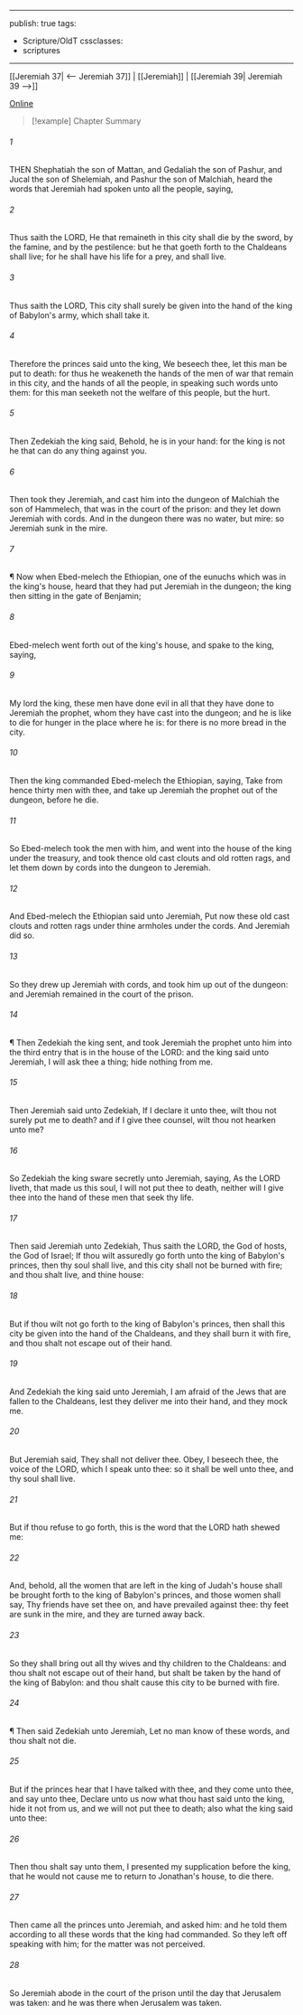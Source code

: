

---
publish: true
tags:
  - Scripture/OldT
cssclasses:
  - scriptures
---
[[Jeremiah 37| <-- Jeremiah 37]] | [[Jeremiah]] | [[Jeremiah 39| Jeremiah 39 -->]]

[Online](https://churchofjesuschrist.org/study/scriptures/ot/jer/38?lang=eng)

>[!example] Chapter Summary
>
###### 1
THEN Shephatiah the son of Mattan, and Gedaliah the son of Pashur, and Jucal the son of Shelemiah, and Pashur the son of Malchiah, heard the words that Jeremiah had spoken unto all the people, saying,
###### 2
Thus saith the LORD, He that remaineth in this city shall die by the sword, by the famine, and by the pestilence: but he that goeth forth to the Chaldeans shall live; for he shall have his life for a prey, and shall live.
###### 3
Thus saith the LORD, This city shall surely be given into the hand of the king of Babylon's army, which shall take it.
###### 4
Therefore the princes said unto the king, We beseech thee, let this man be put to death: for thus he weakeneth the hands of the men of war that remain in this city, and the hands of all the people, in speaking such words unto them: for this man seeketh not the welfare of this people, but the hurt.
###### 5
Then Zedekiah the king said, Behold, he is in your hand: for the king is not he that can do any thing against you.
###### 6
Then took they Jeremiah, and cast him into the dungeon of Malchiah the son of Hammelech, that was in the court of the prison: and they let down Jeremiah with cords.  And in the dungeon there was no water, but mire: so Jeremiah sunk in the mire.
###### 7
¶ Now when Ebed-melech the Ethiopian, one of the eunuchs which was in the king's house, heard that they had put Jeremiah in the dungeon; the king then sitting in the gate of Benjamin;
###### 8
Ebed-melech went forth out of the king's house, and spake to the king, saying,
###### 9
My lord the king, these men have done evil in all that they have done to Jeremiah the prophet, whom they have cast into the dungeon; and he is like to die for hunger in the place where he is: for there is no more bread in the city.
###### 10
Then the king commanded Ebed-melech the Ethiopian, saying, Take from hence thirty men with thee, and take up Jeremiah the prophet out of the dungeon, before he die.
###### 11
So Ebed-melech took the men with him, and went into the house of the king under the treasury, and took thence old cast clouts and old rotten rags, and let them down by cords into the dungeon to Jeremiah.
###### 12
And Ebed-melech the Ethiopian said unto Jeremiah, Put now these old cast clouts and rotten rags under thine armholes under the cords.  And Jeremiah did so.
###### 13
So they drew up Jeremiah with cords, and took him up out of the dungeon: and Jeremiah remained in the court of the prison.
###### 14
¶ Then Zedekiah the king sent, and took Jeremiah the prophet unto him into the third entry that is in the house of the LORD: and the king said unto Jeremiah, I will ask thee a thing; hide nothing from me.
###### 15
Then Jeremiah said unto Zedekiah, If I declare it unto thee, wilt thou not surely put me to death?  and if I give thee counsel, wilt thou not hearken unto me?
###### 16
So Zedekiah the king sware secretly unto Jeremiah, saying, As the LORD liveth, that made us this soul, I will not put thee to death, neither will I give thee into the hand of these men that seek thy life.
###### 17
Then said Jeremiah unto Zedekiah, Thus saith the LORD, the God of hosts, the God of Israel; If thou wilt assuredly go forth unto the king of Babylon's princes, then thy soul shall live, and this city shall not be burned with fire; and thou shalt live, and thine house:
###### 18
But if thou wilt not go forth to the king of Babylon's princes, then shall this city be given into the hand of the Chaldeans, and they shall burn it with fire, and thou shalt not escape out of their hand.
###### 19
And Zedekiah the king said unto Jeremiah, I am afraid of the Jews that are fallen to the Chaldeans, lest they deliver me into their hand, and they mock me.
###### 20
But Jeremiah said, They shall not deliver thee.  Obey, I beseech thee, the voice of the LORD, which I speak unto thee: so it shall be well unto thee, and thy soul shall live.
###### 21
But if thou refuse to go forth, this is the word that the LORD hath shewed me:
###### 22
And, behold, all the women that are left in the king of Judah's house shall be brought forth to the king of Babylon's princes, and those women shall say, Thy friends have set thee on, and have prevailed against thee: thy feet are sunk in the mire, and they are turned away back.
###### 23
So they shall bring out all thy wives and thy children to the Chaldeans: and thou shalt not escape out of their hand, but shalt be taken by the hand of the king of Babylon: and thou shalt cause this city to be burned with fire.
###### 24
¶ Then said Zedekiah unto Jeremiah, Let no man know of these words, and thou shalt not die.
###### 25
But if the princes hear that I have talked with thee, and they come unto thee, and say unto thee, Declare unto us now what thou hast said unto the king, hide it not from us, and we will not put thee to death; also what the king said unto thee:
###### 26
Then thou shalt say unto them, I presented my supplication before the king, that he would not cause me to return to Jonathan's house, to die there.
###### 27
Then came all the princes unto Jeremiah, and asked him: and he told them according to all these words that the king had commanded.  So they left off speaking with him; for the matter was not perceived.
###### 28
So Jeremiah abode in the court of the prison until the day that Jerusalem was taken: and he was there when Jerusalem was taken.



